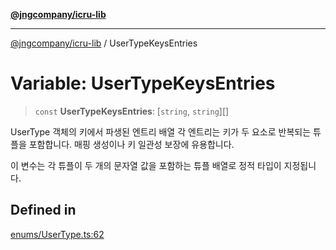[**@jngcompany/icru-lib**](../README.md)

***

[@jngcompany/icru-lib](../globals.md) / UserTypeKeysEntries

# Variable: UserTypeKeysEntries

> `const` **UserTypeKeysEntries**: [`string`, `string`][]

UserType 객체의 키에서 파생된 엔트리 배열
각 엔트리는 키가 두 요소로 반복되는 튜플을 포함합니다.
매핑 생성이나 키 일관성 보장에 유용합니다.

이 변수는 각 튜플이 두 개의 문자열 값을 포함하는 튜플 배열로 정적 타입이 지정됩니다.

## Defined in

[enums/UserType.ts:62](https://github.com/jngcompany/icru-lib/blob/c1136b1cca3e7fccee98611dd392fe7b79b1145a/src/enums/UserType.ts#L62)
